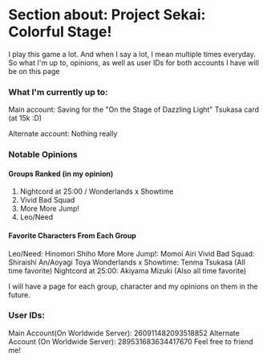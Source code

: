 # Section about: Project Sekai: Colorful Stage!


I play this game a lot. And when I say a lot, I mean multiple times everyday. 
So what I'm up to, opinions, as well as user IDs for both accounts I have will be on this page


### What I'm currently up to:

Main account: Saving for the "On the Stage of Dazzling Light" Tsukasa card (at 15k :D)

Alternate account: Nothing really


### Notable Opinions

#### Groups Ranked (in my opinion)
1. Nightcord at 25:00 / Wonderlands x Showtime
2. Vivid Bad Squad
3. More More Jump!
4. Leo/Need

#### Favorite Characters From Each Group
Leo/Need: Hinomori Shiho
More More Jump!: Momoi Airi
Vivid Bad Squad: Shiraishi An/Aoyagi Toya
Wonderlands x Showtime: Tenma Tsukasa (All time favorite)
Nightcord at 25:00: Akiyama Mizuki (Also all time favorite)

I will have a page for each group, character and my opinions on them in the future.


### User IDs:

Main Account(On Worldwide Server): 260911482093518852
Alternate Account (On Worldwide Server): 289531683634417670
Feel free to friend me!
